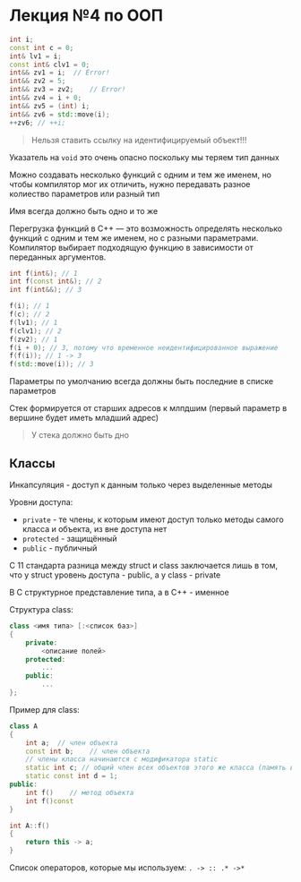 # Лекция №4 по ООП

```C++
int i;
const int c = 0;
int& lv1 = i;
const int& clv1 = 0;
int&& zv1 = i;  // Error!
int&& zv2 = 5;
int&& zv3 = zv2;    // Error!
int&& zv4 = i + 0;
int&& zv5 = (int) i;
int&& zv6 = std::move(i);
++zv6; // ++i;
```

>Нельзя ставить ссылку на идентифицируемый объект!!!

Указатель на `void` это очень опасно поскольку мы теряем тип данных

Можно создавать несколько функций с одним и тем же именем, но чтобы компилятор мог их отличить, нужно передавать разное колиество параметров или разный тип

Имя всегда должно быть одно и то же

Перегрузка функций в C++ — это возможность определять несколько функций с одним и тем же именем, но с разными параметрами. Компилятор выбирает подходящую функцию в зависимости от переданных аргументов.

```C++
int f(int&); // 1
int f(const int&); // 2
int f(int&&); // 3
```

```C++
f(i); // 1
f(c); // 2
f(lv1); // 1
f(clv1); // 2
f(zv2); // 1
f(i + 0); // 3, потому что временное неидентифицированное выражение
f(f(i)); // 1 -> 3
f(std::move(i)); // 3
```

Параметры по умолчанию всегда должны быть последние в списке параметров

Стек формируется от старших адресов к млпдшим (первый параметр в вершине будет иметь младший адрес)

>У стека должно быть дно

## Классы
Инкапсуляция - доступ к данным только через выделенные методы

Уровни доступа:
* `private` - те члены, к которым имеют доступ только методы самого класса и объекта, из вне доступа нет
* `protected` - защищённый
* `public` - публичный

С 11 стандарта разница между struct и class заключается лишь в том, что у struct уровень доступа - public, а у class - private

В С структурное представление типа, а в С++ - именное

Структура class:

```C++
class <имя типа> [:<список баз>]
{
    private:
        <описание полей>
    protected:
        ...
    public:
        ...
};
```

Пример для class:
```C++
class A
{
    int a;  // член объекта
    const int b;    // член объекта
    // члены класса начинаются с модификатора static
    static int c; // общий член всех объектов этого же класса (память выделяся самой первой на них)
    static const int d = 1;
public:
    int f()    // метод объекта
    int f()const
}
```

```C++
int A::f()
{
    return this -> a;
}
```

Список операторов, которые мы используем: `. -> :: .* ->*`